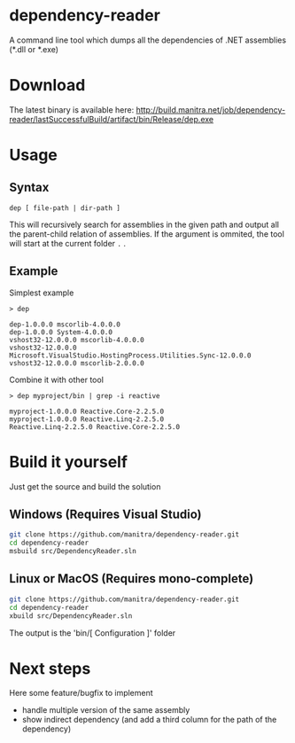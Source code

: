 # dependency-reader
A command line tool which dumps all the dependencies of .NET assemblies (*.dll or *.exe)

# Download

The latest binary is available here:
http://build.manitra.net/job/dependency-reader/lastSuccessfulBuild/artifact/bin/Release/dep.exe

# Usage

## Syntax

```
dep [ file-path | dir-path ]
```

This will recursively search for assemblies in the given path and output all the parent-child relation of assemblies.
If the argument is ommited, the tool will start at the current folder `.` .

## Example

Simplest example
```
> dep

dep-1.0.0.0 mscorlib-4.0.0.0
dep-1.0.0.0 System-4.0.0.0
vshost32-12.0.0.0 mscorlib-4.0.0.0
vshost32-12.0.0.0 Microsoft.VisualStudio.HostingProcess.Utilities.Sync-12.0.0.0
vshost32-12.0.0.0 mscorlib-2.0.0.0
```

Combine it with other tool
```
> dep myproject/bin | grep -i reactive

myproject-1.0.0.0 Reactive.Core-2.2.5.0
myproject-1.0.0.0 Reactive.Linq-2.2.5.0
Reactive.Linq-2.2.5.0 Reactive.Core-2.2.5.0
```


# Build it yourself

Just get the source and build the solution

## Windows (Requires Visual Studio)

```bash
git clone https://github.com/manitra/dependency-reader.git
cd dependency-reader
msbuild src/DependencyReader.sln
```

## Linux or MacOS (Requires mono-complete)

```bash
git clone https://github.com/manitra/dependency-reader.git
cd dependency-reader
xbuild src/DependencyReader.sln
```


The output is the 'bin/[ Configuration ]' folder

# Next steps

Here some feature/bugfix to implement

- handle multiple version of the same assembly
- show indirect dependency (and add a third column for the path of the dependency)